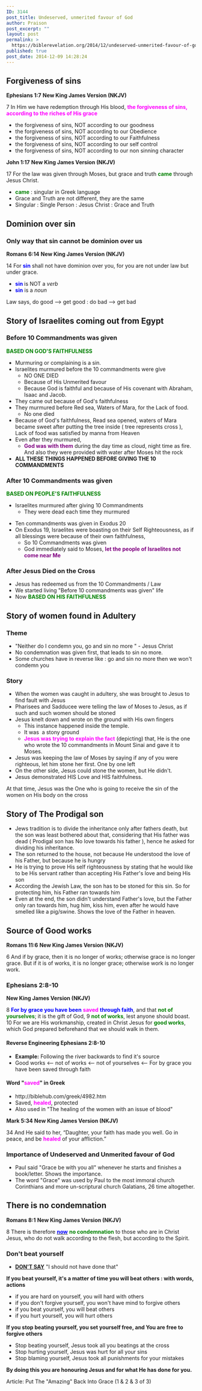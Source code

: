 ```yaml
---
ID: 3144
post_title: Undeserved, unmerited favour of God
author: Praison
post_excerpt: ""
layout: post
permalink: >
  https://biblerevelation.org/2014/12/undeserved-unmerited-favour-of-god/
published: true
post_date: 2014-12-09 14:28:24
---
```

<h2>Forgiveness of sins</h2>
<strong>Ephesians 1:7</strong>
<strong> New King James Version (NKJV)</strong>

7 In Him we have redemption through His blood, <strong><span style="color: #ff00ff;">the forgiveness of sins, according to the riches of His grace</span></strong>
<ul>
	<li>the forgiveness of sins, NOT according to our goodness</li>
	<li>the forgiveness of sins, NOT according to our Obedience</li>
	<li>the forgiveness of sins, NOT according to our Faithfulness</li>
	<li>the forgiveness of sins, NOT according to our self control</li>
	<li>the forgiveness of sins, NOT according to our non sinning character</li>
</ul>
<strong>John 1:17</strong>
<strong> New King James Version (NKJV)</strong>

17 For the law was given through Moses, but grace and truth <span style="color: #008000;"><strong>came</strong> </span>through Jesus Christ.
<ul>
	<li><span style="color: #008000;"><strong>came</strong></span> : singular in Greek language</li>
	<li>Grace and Truth are not different, they are the same</li>
	<li>Singular : Single Person : Jesus Christ : Grace and Truth</li>
</ul>
<h2>Dominion over sin</h2>
<h3><strong>Only way that sin cannot be dominion over us</strong></h3>
<strong>Romans 6:14</strong>
<strong> New King James Version (NKJV)</strong>

14 For <span style="color: #0000ff;"><strong>sin</strong> </span>shall not have dominion over you, for you are not under law but under grace.
<ul>
	<li><strong><span style="color: #0000ff;">sin</span> </strong>is NOT a <em>verb</em></li>
	<li><span style="color: #0000ff;"><strong>sin</strong> </span>is a <em>noun</em></li>
</ul>
Law says, do good --&gt; get good : do bad --&gt; get bad
<h2>Story of Israelites coming out from Egypt</h2>
<h3>Before 10 Commandments was given</h3>
<span style="color: #008000;"><strong>BASED ON GOD'S FAITHFULNESS </strong></span>
<ul>
	<li>Murmuring or complaining is a sin.</li>
	<li>Israelites murmured before the 10 commandments were give
<ul>
	<li>NO ONE DIED</li>
	<li>Because of His Unmerited favour</li>
	<li>Because God is faithful and because of His covenant with Abraham, Isaac and Jacob.</li>
</ul>
</li>
	<li>They came out because of God's faithfulness</li>
	<li>They murmured before Red sea, Waters of Mara, for the Lack of food.
<ul>
	<li>No one died</li>
</ul>
</li>
	<li>Because of God's faithfulness, Read sea opened, waters of Mara became sweet after putting the tree inside ( tree represents cross ), Lack of food was satisfied by manna from Heaven</li>
	<li>Even after they murmured,
<ul>
	<li><span style="color: #800080;"><strong>God was with them</strong></span> during the day time as cloud, night time as fire. And also they were provided with water after Moses hit the rock</li>
</ul>
</li>
	<li><strong>ALL THESE THINGS HAPPENED BEFORE GIVING THE 10 COMMANDMENTS</strong></li>
</ul>
<h3>After 10 Commandments was given</h3>
<strong><span style="color: #008000;">BASED ON PEOPLE'S FAITHFULNESS </span></strong>
<ul>
	<li>Israelites murmured after giving 10 Commandments
<ul>
	<li>They were dead each time they murmured</li>
</ul>
</li>
</ul>
<ul>
	<li>Ten commandments was given in Exodus 20</li>
	<li>On Exodus 19, Israelites were boasting on their Self Righteousness, as if all blessings were because of their own faithfulness,
<ul>
	<li>So 10 Commandments was given</li>
	<li>God immediately said to Moses, <span style="color: #800080;"><strong>let the people of Israelites not come near Me</strong></span></li>
</ul>
</li>
</ul>
<h3>After Jesus Died on the Cross</h3>
<ul>
	<li>Jesus has redeemed us from the 10 Commandments / Law</li>
	<li>We started living "Before 10 commandments was given" life</li>
	<li>Now <span style="color: #008000;"><strong>BASED ON HIS FAITHFULNESS</strong></span></li>
</ul>
<h2>Story of women found in Adultery</h2>
<h3>Theme</h3>
<ul>
	<li>"Neither do I condemn you, go and sin no more " - Jesus Christ</li>
	<li>No condemnation was given first, that leads to sin no more.</li>
	<li>Some churches have in reverse like : go and sin no more then we won't condemn you</li>
</ul>
<h3>Story</h3>
<ul>
	<li>When the women was caught in adultery, she was brought to Jesus to find fault with Jesus</li>
	<li>Pharisees and Sadducee were telling the law of Moses to Jesus, as if such and such women should be stoned</li>
	<li>Jesus knelt down and wrote on the ground with His own fingers
<ul>
	<li>This instance happened inside the temple.</li>
	<li>It was  a stony ground</li>
	<li><span style="color: #ff00ff;"><strong>Jesus was trying to explain the fact</strong></span> (depicting) that, He is the one who wrote the 10 commandments in Mount Sinai and gave it to Moses.</li>
</ul>
</li>
	<li>Jesus was keeping the law of Moses by saying if any of you were righteous, let him stone her first. One by one left</li>
	<li>On the other side, Jesus could stone the women, but He didn't.</li>
	<li>Jesus demonstrated HIS Love and HIS faithfulness.</li>
</ul>
At that time, Jesus was the One who is going to receive the sin of the women on His body on the cross
<h2>Story of The Prodigal son</h2>
<ul>
	<li>Jews tradition is to divide the inheritance only after fathers death, but the son was least bothered about that, considering that His father was dead ( Prodigal son has No love towards his father ), hence he asked for dividing his inheritance.</li>
	<li>The son returned to the house, not because He understood the love of his Father, but because he is hungry</li>
	<li>He is trying to prove His self righteousness by stating that he would like to be His servant rather than accepting His Father's love and being His son</li>
	<li>According the Jewish Law, the son has to be stoned for this sin. So for protecting him, his Father ran towards him</li>
	<li>Even at the end, the son didn't understand Father's love, but the Father only ran towards him, hug him, kiss him, even after he would have smelled like a pig/swine. Shows the love of the Father in heaven.</li>
</ul>
<h2>Source of Good works</h2>
<strong>Romans 11:6</strong>
<strong> New King James Version (NKJV)</strong>

6 And if by grace, then it is no longer of works; otherwise grace is no longer grace. But if it is of works, it is no longer grace; otherwise work is no longer work.
<h3><strong>Ephesians 2:8-10</strong></h3>
<strong> New King James Version (NKJV)</strong>

8 <span style="color: #0000ff;"><strong>For by grace you have been</strong> </span><span style="color: #ff00ff;"><strong>saved</strong> </span><span style="color: #0000ff;"><strong>through faith</strong></span>, and that <span style="color: #008000;"><strong>not of yourselves</strong></span>; it is the gift of God,
9 <span style="color: #008000;"><strong>not of works</strong></span>, lest anyone should boast.
10 For we are His workmanship, created in Christ Jesus for <span style="color: #008000;"><strong>good works</strong></span>, which God prepared beforehand that we should walk in them.
<h4><strong>Reverse Engineering Ephesians 2:8-10 </strong></h4>
<ul>
	<li><strong>Example:</strong> Following the river backwards to find it's source</li>
	<li>Good works &lt;-- not of works &lt;-- not of yourselves &lt;-- For by grace you have been saved through faith</li>
</ul>
<h4>Word "<span style="color: #ff00ff;">saved</span>" in Greek</h4>
<ul>
	<li>http://biblehub.com/greek/4982.htm</li>
	<li>Saved, <span style="color: #ff00ff;"><strong>healed</strong></span>, protected</li>
	<li>Also used in "The healing of the women with an issue of blood"</li>
</ul>
<strong>Mark 5:34</strong>
<strong> New King James Version (NKJV)</strong>

34 And He said to her, “Daughter, your faith has made you well. Go in peace, and be <span style="color: #ff00ff;"><strong>healed</strong> </span>of your affliction.”
<h3>Importance of Undeserved and Unmerited favour of God</h3>
<ul>
	<li>Paul said "Grace be with you all" whenever he starts and finishes a book/letter. Shows the importance.</li>
	<li>The word "Grace" was used by Paul to the most immoral church Corinthians and more un-scriptural church Galatians, 26 time altogether.</li>
</ul>
<h2>There is no condemnation</h2>
<strong>Romans 8:1</strong>
<strong> New King James Version (NKJV)</strong>

8 There is therefore <span style="text-decoration: underline;"><span style="color: #0000ff;"><strong>now</strong></span></span> <span style="color: #008000;"><strong>no condemnation</strong> </span>to those who are in Christ Jesus, who do not walk according to the flesh, but according to the Spirit.
<h3>Don't beat yourself</h3>
<ul>
	<li><span style="text-decoration: underline;"><strong>DON'T SAY</strong></span> "I should not have done that"</li>
</ul>
<strong>If you beat yourself, it's a matter of time you will beat others : with words, actions</strong>
<ul>
	<li>if you are hard on yourself, you will hard with others</li>
	<li>if you don't forgive yourself, you won't have mind to forgive others</li>
	<li>if you beat yourself, you will beat others</li>
	<li>if you hurt yourself, you will hurt others</li>
</ul>
<strong>If you stop beating yourself, you set yourself free, and You are free to forgive others</strong>
<ul>
	<li>Stop beating yourself, Jesus took all you beatings at the cross</li>
	<li>Stop hurting yourself, Jesus was hurt for all your sins</li>
	<li>Stop blaming yourself, Jesus took all punishments for your mistakes</li>
</ul>
<strong>By doing this you are honouring Jesus and for what He has done for you</strong><strong>.</strong>

Article: Put The "Amazing" Back Into Grace (1 &amp; 2 &amp; 3 of 3)